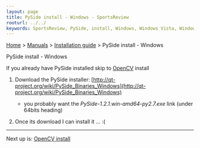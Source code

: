 ```yaml
---
layout: page
title: PySide install - Windows - SportsReview
rooturl: ../../
keywords: SportsReview, PySide, install, Windows, Windows Vista, Windows 7, Windows 8
---
```


[Home](../../) > [Manuals](../) > [Installation guide](./) > PySide install - Windows

<div class="title">PySide install - Windows</div>

If you already have PySide installed skip to [OpenCV](opencv-win.html) install

1. Download the PySide installer: [http://qt-project.org/wiki/PySide_Binaries_Windows](http://qt-project.org/wiki/PySide_Binaries_Windows)
	* you probably want the *PySide-1.2.1.win-amd64-py2.7.exe* link (under 64bits heading)

2. Once its download I can install it ... :(



---
Next up is: [OpenCV install](opencv-win.html)